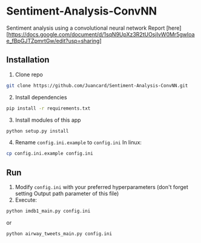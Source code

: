 # Sentiment-Analysis-ConvNN
Sentiment analysis using a convolutional neural network
Report [here][https://docs.google.com/document/d/1sqN9UpXz3R2tUOsjIvW0Mr5gwIoae_fBpGJTZpmrtGw/edit?usp=sharing]

## Installation
1) Clone repo
```bash
git clone https://github.com/Juancard/Sentiment-Analysis-ConvNN.git
```
2) Install dependencies
```bash
pip install -r requirements.txt
```
3) Install modules of this app
```bash
python setup.py install
```
4) Rename `config.ini.example` to `config.ini`
In linux: 
```bash
cp config.ini.example config.ini
```
## Run
1) Modify `config.ini` with your preferred hyperparameters (don't forget setting Output path parameter of this file)
2) Execute:
```bash
python imdb1_main.py config.ini
```
or
```bash
python airway_tweets_main.py config.ini
```


